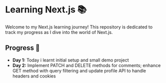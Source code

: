 # Learning Next.js 📚

Welcome to my Next.js learning journey! This repository is dedicated to track my progress as I dive into the world of Next.js.

## Progress 🚀

- **Day 1:** Today i learnt initial setup and small demo project
- **Day 2:** Implement PATCH and DELETE methods for comments; enhance GET method with query filtering and update profile API to handle headers and cookies